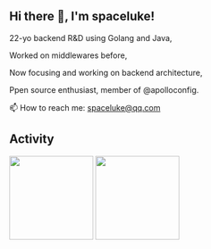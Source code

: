 ## Hi there 👋, I'm spaceluke!

22-yo backend R&D using Golang and Java,

Worked on middlewares before,

Now focusing and working on backend architecture,

Ppen source enthusiast, member of @apolloconfig.

📫 How to reach me: spaceluke@qq.com





## Activity
<div>
	<img height="150px" src="https://github-readme-stats.vercel.app/api?username=spaceluke&show_icons=true&bg_color=00000000&hide_title=true&show_icons=true&line_height=21" />
	<img height="150px" src="https://github-readme-stats.vercel.app/api/top-langs/?username=spaceluke&layout=compact&hide_title=true&show_icons=trueline_height=21" />
</div>
